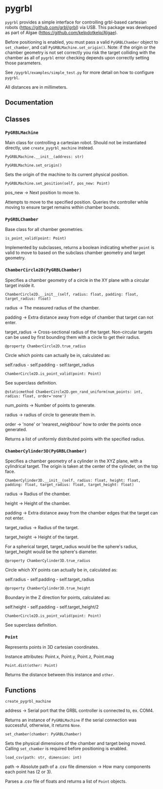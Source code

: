 # pygrbl

`pygrbl` provides a simple interface for controlling grbl-based
cartesian robots (https://github.com/grbl/grbl) via USB. This package was developed 
as part of Algae (https://github.com/kelpdotkelp/Algae).

Before positioning is enabled, you must pass a valid `PyGRBLChamber`
object to `set_chamber`, and call `PyGRBLMachine.set_origin()`. Note:
if the origin or the chamber geometry is not set correctly you risk 
the target colliding with the chamber as all of `pygrbl` error checking depends
upon correctly setting those parameters.

See `/pygrbl/examples/simple_test.py` for more detail on how to configure `pygrbl`.

All distances are in millimeters.

## Documentation

## Classes

### `PyGRBLMachine`

Main class for controlling a cartesian robot. Should not be instantiated directly,
use `create_pygrbl_machine` instead.

`PyGRBLMachine.__init__(address: str)`

`PyGRBLMachine.set_origin()`

Sets the origin of the machine to its current physical position.

`PyGRBLMachine.set_position(self, pos_new: Point)`

pos_new -> Next position to move to.

Attempts to move to the specified position. Queries the controller while
moving to ensure target remains within chamber bounds.

### `PyGRBLChamber`

Base class for all chamber geometries.

`is_point_valid(point: Point)`

Implemented by subclasses, returns a boolean indicating whether
`point` is valid to move to based on the subclass chamber geometry and
target geometry.

### `ChamberCircle2D(PyGRBLChamber)`

Specifies a chamber geometry of a circle in the XY plane with a
circular target inside it.

`ChamberCircle2D.__init__(self, radius: float, padding: float, target_radius: float)`

radius -> The measured radius of the chamber.

padding -> Extra distance away from edge of chamber that target can not enter.

target_radius -> Cross-sectional radius of the target. Non-circular targets can
be used by first bounding them with a circle to get their radius.


`@property ChamberCircle2D.true_radius`

Circle which points can actually be in, calculated as:

self.radius - self.padding - self.target_radius

`ChamberCircle2D.is_point_valid(point: Point)`

See superclass definition.

`@staticmethod ChamberCircle2D.gen_rand_uniform(num_points: int, radius: float, order='none')`

num_points -> Number of points to generate.

radius -> radius of circle to generate them in.

order -> 'none' or 'nearest_neighbour' how to order the points once generated.

Returns a list of uniformly distributed points with the specified radius.

### `ChamberCylinder3D(PyGRBLChamber)`

Specifies a chamber geometry of a cylinder in the XYZ plane, with
a cylindrical target. The origin is taken at the center of the cylinder,
on the top face.

`ChamberCylinder3D.__init__(self, radius: float, height: float, padding: float,
target_radius: float, target_height: float)`

radius -> Radius of the chamber.

height -> Height of the chamber.

padding -> Extra distance away from the chamber edges that the target can not enter.

target_radius -> Radius of the target.

target_height -> Height of the target.

For a spherical target, target_radius would be the sphere's radius, target_height
would be the sphere's diameter.

`@property ChamberCylinder3D.true_radius`

Circle which XY points can actually be in, calculated as:

self.radius - self.padding - self.target_radius

`@property ChamberCylinder3D.true_height`

Boundary in the Z direction for points, calculated as:

self.height - self.padding - self.target_height/2

`ChamberCircle2D.is_point_valid(point: Point)`

See superclass definition.

### `Point`

Represents points in 3D cartesian coordinates.

Instance attributes:
Point.x, Point.y, Point.z, Point.mag

`Point.dist(other: Point)`

Returns the distance between this instance and `other`.

## Functions

`create_pygrbl_machine`

address -> Serial port that the GRBL controller is connected to, ex. COM4.

Returns an instance of `PyGRBLMachine` if the serial connection was successful,
otherwise, it returns `None`.

`set_chamber(chamber: PyGRBLChamber)`

Sets the physical dimensions of the chamber and target being moved. 
Calling `set_chamber` is required before positioning is enabled.

`load_csv(path: str, dimension: int)`

path -> Absolute path of a .csv file
dimension -> How many components each point has (2 or 3).

Parses a .csv file of floats and returns a list of `Point` objects.





